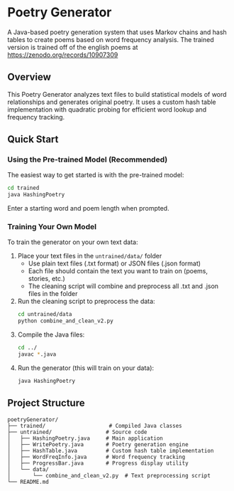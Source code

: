 # Poetry Generator

A Java-based poetry generation system that uses Markov chains and hash tables to create poems based on word frequency analysis. The trained version is trained off of the english poems at https://zenodo.org/records/10907309

## Overview

This Poetry Generator analyzes text files to build statistical models of word relationships and generates original poetry. It uses a custom hash table implementation with quadratic probing for efficient word lookup and frequency tracking.

## Quick Start

### Using the Pre-trained Model (Recommended)

The easiest way to get started is with the pre-trained model:

```bash
cd trained
java HashingPoetry
```

Enter a starting word and poem length when prompted.

### Training Your Own Model

To train the generator on your own text data:

1. Place your text files in the `untrained/data/` folder
   - Use plain text files (.txt format) or JSON files (.json format)
   - Each file should contain the text you want to train on (poems, stories, etc.)
   - The cleaning script will combine and preprocess all .txt and .json files in the folder
2. Run the cleaning script to preprocess the data:
   ```bash
   cd untrained/data
   python combine_and_clean_v2.py
   ```
3. Compile the Java files:
   ```bash
   cd ../
   javac *.java
   ```
4. Run the generator (this will train on your data):
   ```bash
   java HashingPoetry
   ```

## Project Structure

```
poetryGenerator/
├── trained/                    # Compiled Java classes
├── untrained/                 # Source code
│   ├── HashingPoetry.java     # Main application
│   ├── WritePoetry.java       # Poetry generation engine
│   ├── HashTable.java         # Custom hash table implementation
│   ├── WordFreqInfo.java      # Word frequency tracking
│   ├── ProgressBar.java       # Progress display utility
│   └── data/
│       └── combine_and_clean_v2.py  # Text preprocessing script
└── README.md
```